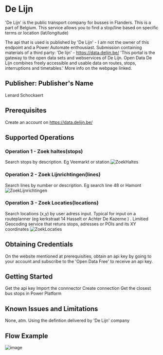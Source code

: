 # De Lijn
'De Lijn' is the public transport company for busses in Flanders. This is a part of Belgium.
This service allows you to find a stop/line based on specific terms or location (lat/longitude)

The api that is used is published by 'De Lijn' - I am not the owner of this endpoint and a Power Automate enthousiast.
Submission containing materials of a third party: 'De lijn' - https://data.delijn.be/
'This portal is the gateway to the open data sets and webservices of De Lijn. Open Data De Lijn combines freely accessible and usable data on routes, stops, interruptions and timetables.'
More info on the webpage linked.

## Publisher: Publisher's Name
Lenard Schockaert

## Prerequisites
Create an account on https://data.delijn.be/ 



## Supported Operations
### Operation 1 - Zoek haltes(stops)
Search stops by description. Eg Veemarkt or station.![ZoekHaltes](https://user-images.githubusercontent.com/8872614/198578007-85c355fe-9368-492c-97ee-df47308f3519.png)


### Operation 2 - Zoek Lijnrichtingen(lines)
Search lines by number or description. Eg search line 48 or Hamont![ZoekLijnrichtingen](https://user-images.githubusercontent.com/8872614/198578027-c0ec1ea7-1e53-4f07-9ff1-bba4bb5ab042.png)


### Operation 3 - Zoek Locaties(locations)
Search locations (x,y) by user adress input. Typical for input on a routeplanner (eg kerkstraat 14 Hasselt or Achter De Kazerne ) . Limitied Geocoding service that retuns stops, adresses or POIs and its XY coordinates
![ZoekLocaties](https://user-images.githubusercontent.com/8872614/198578039-c5294d40-4ab7-449f-bfe6-e968c29b3bc6.png)

## Obtaining Credentials
On the website mentioned at prerequisities, obtain an api key by going to your account and subscribe to the 'Open Data Free' to receive an api key.

## Getting Started
Get the api key
Import the connnector
Create connection
Get the closest bus stops in Power Platform

## Known Issues and Limitations
None, atm. Using the defintion delivered by 'De Lijn' company

## Flow Example
![image](https://user-images.githubusercontent.com/8872614/198582197-efe246dd-aea0-4359-a9ac-0358f9c2670b.png)

